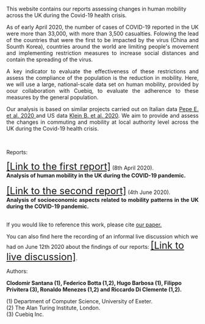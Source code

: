 This website contains our reports assessing changes in human mobility across the UK during the Covid-19 health crisis.

<div style="text-align: justify">
As of early April 2020, the number of cases of COVID-19 reported in the UK were more than 33,000, with more than 3,500 casualties.
Folowing the lead of the countries that were the first to be impacted by the virus (China and Sounth Korea), countries around the world are limiting people's movement and implementing restriction measures to increase social distances and contain the spreading of the virus.

A key indicator to evaluate the effectiveness of these restrictions and assess the compliance of the population is the reduction in mobility. Here, we will use a large, national-scale data set on human mobility, provided by oour collaboration with Cuebiq, to evaluate the adherence to these measures by the general population.

Our analysis is based on similar projects carried out on Italian data 
<a href="https://doi.org/10.1101/2020.03.22.20039933"> Pepe E. et al. 2020 </a>  and US data
 <a href="https://www.mobs-lab.org/uploads/6/7/8/7/6787877/assessing_mobility_changes_in_the_united_states_during_the_covid_19_outbreak.pdf"> Klein B. et al. 2020</a>. We aim to provide and assess the changes in commuting and mobility at local authority level across the UK during the Covid-19 health crisis.
</div>
<br>


Reports:


<div style="text-align: justify">
<a href="./First-report.html" style="font-size:25px;">[Link to the first report]</a> (8th April 2020).
</div>
<div style="text-align: justify">
<strong>Analysis of human mobility in the UK during the COVID-19 pandemic.</strong>
</div>

<br>
<div style="text-align: justify">
<a href="./Second-report.html" style="font-size:25px;">[Link to the second report]</a> (4th June 2020).
</div>
<div style="text-align: justify">
<strong>Analysis of socioeconomic aspects related to mobility patterns in the UK during the COVID-19 pandemic.</strong>
</div>
<br> 

If you would like to reference this work, please cite <a href="https://arxiv.org/abs/2201.06527">our paper.</a>

You can also find here the recording of an informal live discussion which we had on June 12th 2020 about the findings of our reports:
<a href="https://www.youtube.com/watch?v=aMLsLJQ8G2Y" style="font-size:25px;"> [Link to live discussion]</a>.
 
Authors:

**Clodomir Santana (1), Federico Botta (1,2), Hugo Barbosa (1), Filippo Privitera (3), Ronaldo Menezes (1,2) and Riccardo Di Clemente (1,2).**

(1) Department of Computer Science, University of Exeter.
<br>
(2) The Alan Turing Institute, London.
<br>
(3) Cuebiq Inc.
 



<!--<figure class="image" align="center">
<img src="_site/cuebiq_logo.jpg">
</figure>-->
